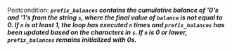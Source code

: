 Postcondition: ***`prefix_balances` contains the cumulative balance of '0's and '1's from the string `s`, where the final value of `balance` is not equal to 0. If `n` is at least 1, the loop has executed `n` times and `prefix_balances` has been updated based on the characters in `s`. If `n` is 0 or lower, `prefix_balances` remains initialized with 0s.***